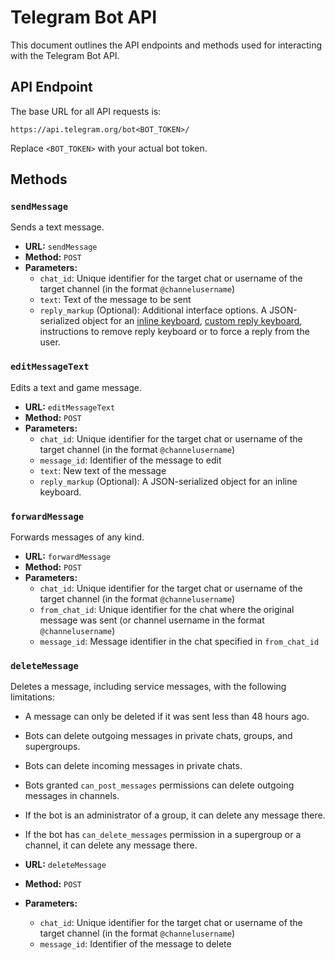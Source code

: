 # Telegram Bot API

This document outlines the API endpoints and methods used for interacting with the Telegram Bot API.

## API Endpoint

The base URL for all API requests is:

`https://api.telegram.org/bot<BOT_TOKEN>/`

Replace `<BOT_TOKEN>` with your actual bot token.

## Methods

### `sendMessage`

Sends a text message.

-   **URL:** `sendMessage`
-   **Method:** `POST`
-   **Parameters:**
    -   `chat_id`: Unique identifier for the target chat or username of the target channel (in the format `@channelusername`)
    -   `text`: Text of the message to be sent
    -   `reply_markup` (Optional): Additional interface options. A JSON-serialized object for an [inline keyboard](https://core.telegram.org/bots/api#inlinekeyboardmarkup), [custom reply keyboard](https://core.telegram.org/bots/api#replykeyboardmarkup), instructions to remove reply keyboard or to force a reply from the user.

### `editMessageText`

Edits a text and game message.

-   **URL:** `editMessageText`
-   **Method:** `POST`
-   **Parameters:**
    -   `chat_id`: Unique identifier for the target chat or username of the target channel (in the format `@channelusername`)
    -   `message_id`: Identifier of the message to edit
    -   `text`: New text of the message
    -   `reply_markup` (Optional): A JSON-serialized object for an inline keyboard.

### `forwardMessage`

Forwards messages of any kind.

-   **URL:** `forwardMessage`
-   **Method:** `POST`
-   **Parameters:**
    -   `chat_id`: Unique identifier for the target chat or username of the target channel (in the format `@channelusername`)
    -   `from_chat_id`: Unique identifier for the chat where the original message was sent (or channel username in the format `@channelusername`)
    -   `message_id`: Message identifier in the chat specified in `from_chat_id`

### `deleteMessage`

Deletes a message, including service messages, with the following limitations:
- A message can only be deleted if it was sent less than 48 hours ago.
- Bots can delete outgoing messages in private chats, groups, and supergroups.
- Bots can delete incoming messages in private chats.
- Bots granted `can_post_messages` permissions can delete outgoing messages in channels.
- If the bot is an administrator of a group, it can delete any message there.
- If the bot has `can_delete_messages` permission in a supergroup or a channel, it can delete any message there.

-   **URL:** `deleteMessage`
-   **Method:** `POST`
-   **Parameters:**
    -   `chat_id`: Unique identifier for the target chat or username of the target channel (in the format `@channelusername`)
    -   `message_id`: Identifier of the message to delete
